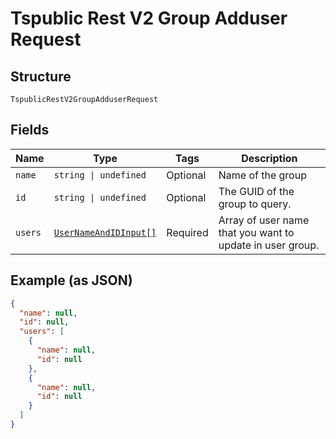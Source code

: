 
# Tspublic Rest V2 Group Adduser Request

## Structure

`TspublicRestV2GroupAdduserRequest`

## Fields

| Name | Type | Tags | Description |
|  --- | --- | --- | --- |
| `name` | `string \| undefined` | Optional | Name of the group |
| `id` | `string \| undefined` | Optional | The GUID of the group to query. |
| `users` | [`UserNameAndIDInput[]`](../../doc/models/user-name-and-id-input.md) | Required | Array of user name that you want to update in user group. |

## Example (as JSON)

```json
{
  "name": null,
  "id": null,
  "users": [
    {
      "name": null,
      "id": null
    },
    {
      "name": null,
      "id": null
    }
  ]
}
```

